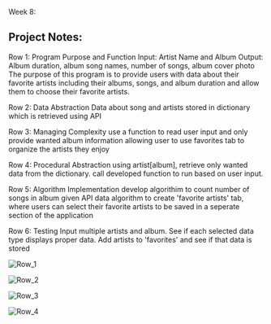 Week 8: 

## Project Notes:

Row 1: Program Purpose and Function
Input: Artist Name and Album
Output: Album duration, album song names, number of songs, album cover photo
The purpose of this program is to provide users with data about their favorite artists including their albums, songs, and album duration and allow them to choose their favorite artists.


Row 2: Data Abstraction
Data about song and artists stored in dictionary which is retrieved using API


Row 3: Managing Complexity
use a function to read user input and only provide wanted album information
allowing user to use favorites tab to organize the artists they enjoy


Row 4: Procedural Abstraction
using artist[album], retrieve only wanted data from the dictionary. call developed function to run based on user input.


Row 5: Algorithm Implementation
develop algorithim to count number of songs in album given API data
algorithm to create 'favorite artists' tab, where users can select their favorite artists to be saved in a seperate section of the application


Row 6: Testing
Input multiple artists and album. See if each selected data type displays proper data. Add artists to 'favorites' and see if that data is stored



![Row_1](https://cdn.discordapp.com/attachments/702253958688800840/1029081650283413715/Screen_Shot_2022-10-10_at_10.17.39_AM.png)



![Row_2](https://cdn.discordapp.com/attachments/702253958688800840/1029082514985324644/IMG_9419.png)



![Row_3](https://cdn.discordapp.com/attachments/702253958688800840/1029081651097108490/Screen_Shot_2022-10-10_at_10.18.47_AM.png)


![Row_4](https://cdn.discordapp.com/attachments/702253958688800840/1029081651701108747/Screen_Shot_2022-10-10_at_10.19.18_AM.png)
